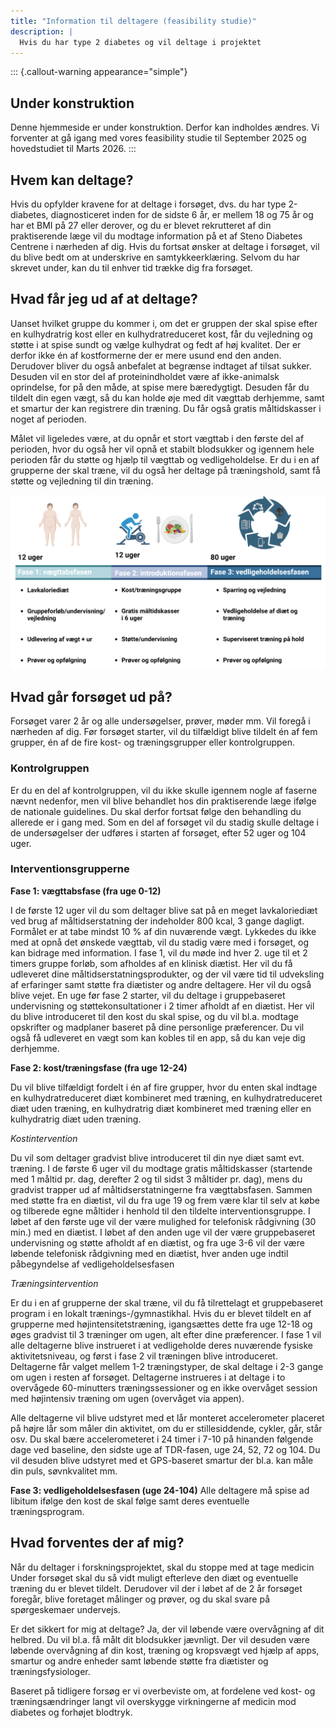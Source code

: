 ```yaml
---
title: "Information til deltagere (feasibility studie)"
description: |
  Hvis du har type 2 diabetes og vil deltage i projektet
---
```


::: {.callout-warning appearance="simple"}
## Under konstruktion

Denne hjemmeside er under konstruktion. Derfor kan indholdes ændres. Vi
forventer at gå igang med vores feasibility studie til September 2025 og
hovedstudiet til Marts 2026.
:::

## Hvem kan deltage?

Hvis du opfylder kravene for at deltage i forsøget, dvs. du har type
2-diabetes, diagnosticeret inden for de sidste 6 år, er mellem 18 og 75
år og har et BMI på 27 eller derover, og du er blevet rekrutteret af din
praktiserende læge vil du modtage information på et af Steno Diabetes
Centrene i nærheden af dig. Hvis du fortsat ønsker at deltage i
forsøget, vil du blive bedt om at underskrive en samtykkeerklæring.
Selvom du har skrevet under, kan du til enhver tid trække dig fra
forsøget.

## Hvad får jeg ud af at deltage?

Uanset hvilket gruppe du kommer i, om det er gruppen der skal spise
efter en kulhydratrig kost eller en kulhydratreduceret kost, får du
vejledning og støtte i at spise sundt og vælge kulhydrat og fedt af høj
kvalitet. Der er derfor ikke én af kostformerne der er mere usund end
den anden. Derudover bliver du også anbefalet at begrænse indtaget af
tilsat sukker. Desuden vil en stor del af proteinindholdet være af
ikke-animalsk oprindelse, for på den måde, at spise mere bæredygtigt.
Desuden får du tildelt din egen vægt, så du kan holde øje med dit
vægttab derhjemme, samt et smartur der kan registrere din træning. Du
får også gratis måltidskasser i noget af perioden.

Målet vil ligeledes være, at du opnår et stort vægttab i den første del
af perioden, hvor du også her vil opnå et stabilt blodsukker og igennem
hele perioden får du støtte og hjælp til vægttab og vedligeholdelse. Er
du i en af grupperne der skal træne, vil du også her deltage på
træningshold, samt få støtte og vejledning til din træning.

![Studiedesign](/images/participant-benefits.png)

## Hvad går forsøget ud på?

Forsøget varer 2 år og alle undersøgelser, prøver, møder mm. Vil foregå
i nærheden af dig. Før forsøget starter, vil du tilfældigt blive tildelt
én af fem grupper, én af de fire kost- og træningsgrupper eller
kontrolgruppen.

### Kontrolgruppen

Er du en del af kontrolgruppen, vil du ikke skulle igennem nogle af
faserne nævnt nedenfor, men vil blive behandlet hos din praktiserende
læge ifølge de nationale guidelines. Du skal derfor fortsat følge den
behandling du allerede er i gang med. Som en del af forsøget vil du
stadig skulle deltage i de undersøgelser der udføres i starten af
forsøget, efter 52 uger og 104 uger.

### Interventionsgrupperne

**Fase 1: vægttabsfase (fra uge 0-12)**

I de første 12 uger vil du som deltager blive sat på en meget
lavkaloriediæt ved brug af måltidserstatning der indeholder 800 kcal, 3
gange dagligt. Formålet er at tabe mindst 10 % af din nuværende vægt.
Lykkedes du ikke med at opnå det ønskede vægttab, vil du stadig være med
i forsøget, og kan bidrage med information. I fase 1, vil du møde ind
hver 2. uge til et 2 timers gruppe forløb, som afholdes af en klinisk
diætist. Her vil du få udleveret dine måltidserstatningsprodukter, og
der vil være tid til udveksling af erfaringer samt støtte fra diætister
og andre deltagere. Her vil du også blive vejet. En uge før fase 2
starter, vil du deltage i gruppebaseret undervisning og
støttekonsultationer i 2 timer afholdt af en diætist. Her vil du blive
introduceret til den kost du skal spise, og du vil bl.a. modtage
opskrifter og madplaner baseret på dine personlige præferencer. Du vil
også få udleveret en vægt som kan kobles til en app, så du kan veje dig
derhjemme.

**Fase 2: kost/træningsfase (fra uge 12-24)**

Du vil blive tilfældigt fordelt i én af fire grupper, hvor du enten skal
indtage en kulhydratreduceret diæt kombineret med træning, en
kulhydratreduceret diæt uden træning, en kulhydratrig diæt kombineret
med træning eller en kulhydratrig diæt uden træning.

*Kostintervention*

Du vil som deltager gradvist blive introduceret til din nye diæt samt
evt. træning. I de første 6 uger vil du modtage gratis måltidskasser
(startende med 1 måltid pr. dag, derefter 2 og til sidst 3 måltider pr.
dag), mens du gradvist trapper ud af måltidserstatningerne fra
vægttabsfasen. Sammen med støtte fra en diætist, vil du fra uge 19 og
frem være klar til selv at købe og tilberede egne måltider i henhold til
den tildelte interventionsgruppe. I løbet af den første uge vil der være
mulighed for telefonisk rådgivning (30 min.) med en diætist. I løbet af
den anden uge vil der være gruppebaseret undervisning og støtte afholdt
af en diætist, og fra uge 3-6 vil der være løbende telefonisk rådgivning
med en diætist, hver anden uge indtil påbegyndelse af
vedligeholdelsesfasen

*Træningsintervention*

Er du i en af grupperne der skal træne, vil du få tilrettelagt et
gruppebaseret program i en lokalt trænings-/gymnastikhal. Hvis du er
blevet tildelt en af grupperne med højintensitetstræning, igangsættes
dette fra uge 12-18 og øges gradvist til 3 træninger om ugen, alt efter
dine præferencer. I fase 1 vil alle deltagerne blive instrueret i at
vedligeholde deres nuværende fysiske aktivitetsniveau, og først i fase 2
vil træningen blive introduceret. Deltagerne får valget mellem 1-2
træningstyper, de skal deltage i 2-3 gange om ugen i resten af forsøget.
Deltagerne instrueres i at deltage i to overvågede 60-minutters
træningssessioner og en ikke overvåget session med højintensiv træning
om ugen (overvåget via appen).

Alle deltagerne vil blive udstyret med et lår monteret accelerometer
placeret på højre lår som måler din aktivitet, om du er stillesiddende,
cykler, går, står osv. Du skal bære accelerometeret i 24 timer i 7-10 på
hinanden følgende dage ved baseline, den sidste uge af TDR-fasen, uge
24, 52, 72 og 104. Du vil desuden blive udstyret med et GPS-baseret
smartur der bl.a. kan måle din puls, søvnkvalitet mm.

**Fase 3: vedligeholdelsesfasen (uge 24-104)** Alle deltagere må spise
ad libitum ifølge den kost de skal følge samt deres eventuelle
træningsprogram.

## Hvad forventes der af mig?

Når du deltager i forskningsprojektet, skal du stoppe med at tage
medicin Under forsøget skal du så vidt muligt efterleve den diæt og
eventuelle træning du er blevet tildelt. Derudover vil der i løbet af de
2 år forsøget foregår, blive foretaget målinger og prøver, og du skal
svare på spørgeskemaer undervejs.

Er det sikkert for mig at deltage? Ja, der vil løbende være overvågning
af dit helbred. Du vil bl.a. få målt dit blodsukker jævnligt. Der vil
desuden være løbende overvågning af din kost, træning og kropsvægt ved
hjælp af apps, smartur og andre enheder samt løbende støtte fra
diætister og træningsfysiologer.

Baseret på tidligere forsøg er vi overbeviste om, at fordelene ved kost-
og træningsændringer langt vil overskygge virkningerne af medicin mod
diabetes og forhøjet blodtryk.
